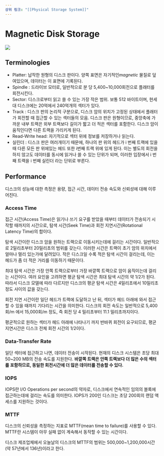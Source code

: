 ```yaml
---
상위 링크: "[[Physical Storage System]]"
---
```

# Magnetic Disk Storage
![](https://i.imgur.com/fdBFD36.png)

## Terminologies
* Platter: 납작한 원형의 디스크 판이다. 양쪽 표면은 자기적인*magnetic* 물질로 덮여있으며, 데이터는 이 표면에 기록된다. 
* Spindle : 드라이브 모터로, 일반적으로 분 당 5,400~10,000회전으로 플래터를 회전시킨다.
* Sector: 디스크로부터 읽고 쓸 수 있는 가장 작은 범위. 보통 512 바이트이며, 현세대 디스크에는 20억에서 240억개의 섹터가 있다.
* Track : 디스크 판의 논리적 구분으로, 디스크 암의 위치가 고정된 상태에서 플래터가 회전할 때 접근할 수 있는 섹터들의 모음. 디스크 판은 원형이므로, 중앙축에 가까운 내부 트랙은 외부 트랙보다 길이가 짧고 더 적은 섹터를 포함한다. 디스크 암이 움직인다면 다른 트랙을 가리키게 된다.
* Read-Write head: 자기적으로 섹터 위에 정보를 저장하거나 읽는다.
* 실린더 : 디스크 판은 여러개이기 때문에, 하나의 판 위의 헤드가 i 번째 트랙에 있을 때 다른 모든 판 위에있는 헤드 또한 i번째 트랙 위에 있게 된다. 이는 별도의 회전을 하지 않고도 데이터를 동시에 읽거나 쓸 수 있는 단위가 되며, 이러한 입장에서 i 번째 트랙을 i 번째 실린더 라는 단위로 부른다.

## Performance
디스크의 성능에 대한 측정은 용량, 접근 시간, 데이터 전송 속도와 신뢰성에 대해 이루어진다.

### Access Time
접근 시간(Access Time)은 읽기나 쓰기 요구를 받았을 때부터 데이터가 전송되기 시작할 때까지의 시간으로, 탐색 시간(Seek Time)과 회전 지연시간(Rotational Latency Time)의 합이다.

탐색 시간이란 디스크 암을 원하는 트랙으로 이동시키는데에 걸리는 시간이다. 일반적으로 2밀리초부터 20밀리초의 범위를 갖는다. 이러한 시간은 트랙이 초기 암의 위치에서 얼마나 멀리 있는가에 달려있다. 작은 디스크일 수록 적은 탐색 시간이 걸리는데, 이는 헤드가 좀 더 적은 거리를 이동하기 때문이다. 

최대 탐색 시간은 가장 안쪽 트랙으로부터 가장 바깥쪽 트랙으로 암이 움직이는데 걸리는 시간이다. 여러 요인을 고려하면 평균 탐색 시간은 최대 탐색 시간의 약 1/2가 된다. 따라서 디스크 모델에 따라 다르지만 디스크의 평균 탐색 시간은 4밀리초에서 10밀리초 정도 사이의 값을 갖는다.

회전 지연 시간이란 일단 헤드가 트랙에 도달하고 난 뒤, 섹터가 헤드 아래에 와서 접근할 수 있을 때까지 기다리는 시간을 의미한다. 디스크의 회전 속도는 일반적으로 5,400회/m 에서 15,000회/m 정도, 즉 회전 당 4 밀리초부터 11.1 밀리초까지이다.

평균적으로 원하는 섹터가 헤드 아래에 나타나기 까지 반바퀴 회전이 요구되므로, 평균 지연시간은 디스크 전체 회전 시간의 1/2이다.

### Data-Transfer Rate
일단 섹터에 접근하고 나면, 데이터 전송이 시작된다. 현재의 디스크 시스템은 초당 최대 50~200 MB의 전송 속도를 지원한다. **바깥쪽 트랙은 안쪽 트랙보다 더 많은 수의 섹터를 포함하므로, 동일한 회전시간에 더 많은 데이터를 전송할 수 있다.**

### IOPS
IOPS란 I/O Operations per second의 약자로, 디스크에서 연속적인 임의의 블록에 접근하는데에 걸리는 속도를 의미한다. IOPS가 200인 디스크는 초당 200회의 랜덤 액세스를 지원하는 것이다.

### MTTF
디스크의 신뢰성을 측정하는 지표로 MTTF(mean time to failure)를 사용할 수 있다. MTTF란 시스템이 아무 실패 없이 계속해서 동작할 수 있는 시간이다.

디스크 제조업체에서 오늘날의 디스크의 MTTF의 범위는 500,000~1,200,000시간 (약 57년에서 136년)이라고 한다. 